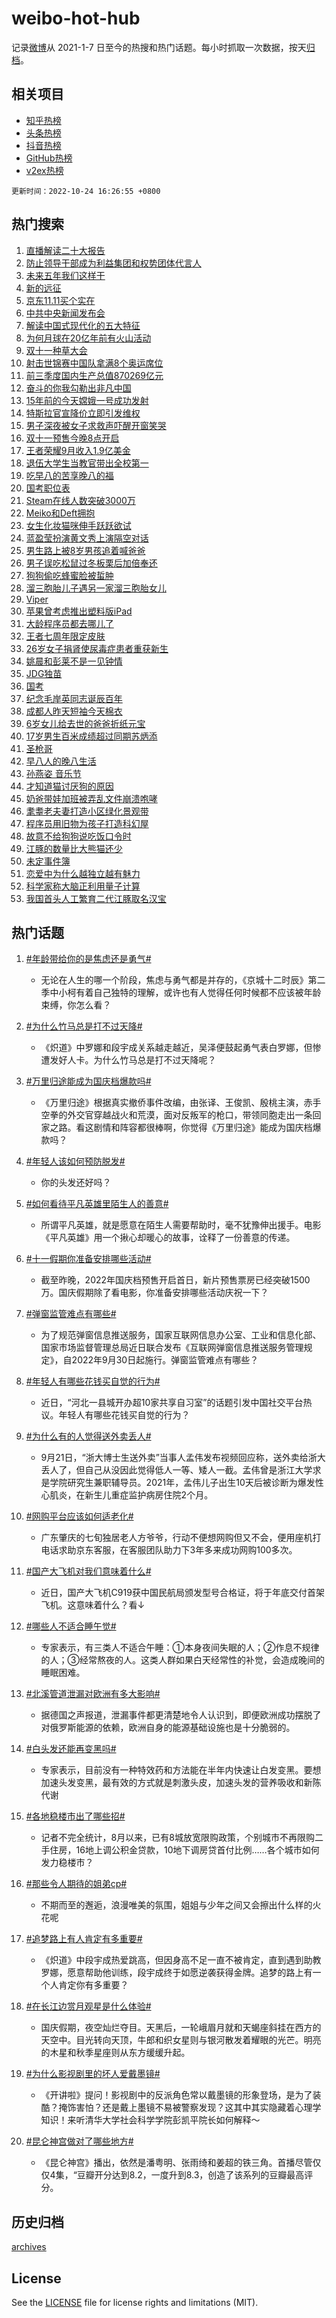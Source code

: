 # weibo-hot-hub

记录[微博](https://www.weibo.com)从 2021-1-7 日至今的热搜和热门话题。每小时抓取一次数据，按天[归档](archives)。

## 相关项目

- [知乎热榜](https://github.com/lonnyzhang423/zhihu-hot-hub)
- [头条热榜](https://github.com/lonnyzhang423/toutiao-hot-hub)
- [抖音热榜](https://github.com/lonnyzhang423/douyin-hot-hub)
- [GitHub热榜](https://github.com/lonnyzhang423/github-hot-hub)
- [v2ex热榜](https://github.com/lonnyzhang423/v2ex-hot-hub)


`更新时间：2022-10-24 16:26:55 +0800`

## 热门搜索

1. [直播解读二十大报告](https://m.weibo.cn/search?containerid=100103type%3D1%26t%3D10%26q%3D%23%E7%9B%B4%E6%92%AD%E8%A7%A3%E8%AF%BB%E4%BA%8C%E5%8D%81%E5%A4%A7%E6%8A%A5%E5%91%8A%23&stream_entry_id=51&isnewpage=1&extparam=seat%3D1%26dgr%3D0%26pos%3D0%26c_type%3D51%26filter_type%3Drealtimehot%26cate%3D10103%26display_time%3D1666600012%26pre_seqid%3D1666599179477015606318&luicode=10000011&lfid=106003type%253D25%2526t%253D3%2526disable_hot%253D1%2526filter_type%253Drealtimehot)
1. [防止领导干部成为利益集团和权势团体代言人](https://m.weibo.cn/search?containerid=100103type%3D1%26t%3D10%26q%3D%23%E9%98%B2%E6%AD%A2%E9%A2%86%E5%AF%BC%E5%B9%B2%E9%83%A8%E6%88%90%E4%B8%BA%E5%88%A9%E7%9B%8A%E9%9B%86%E5%9B%A2%E5%92%8C%E6%9D%83%E5%8A%BF%E5%9B%A2%E4%BD%93%E4%BB%A3%E8%A8%80%E4%BA%BA%23&stream_entry_id=31&isnewpage=1&extparam=seat%3D1%26dgr%3D0%26filter_type%3Drealtimehot%26realpos%3D1%26q%3D%2523%25E9%2598%25B2%25E6%25AD%25A2%25E9%25A2%2586%25E5%25AF%25BC%25E5%25B9%25B2%25E9%2583%25A8%25E6%2588%2590%25E4%25B8%25BA%25E5%2588%25A9%25E7%259B%258A%25E9%259B%2586%25E5%259B%25A2%25E5%2592%258C%25E6%259D%2583%25E5%258A%25BF%25E5%259B%25A2%25E4%25BD%2593%25E4%25BB%25A3%25E8%25A8%2580%25E4%25BA%25BA%2523%26lcate%3D5001%26pos%3D0%26band_rank%3D1%26flag%3D0%26cate%3D0%26c_type%3D31%26display_time%3D1666600012%26pre_seqid%3D1666599179477015606318&luicode=10000011&lfid=106003type%253D25%2526t%253D3%2526disable_hot%253D1%2526filter_type%253Drealtimehot)
1. [未来五年我们这样干](https://m.weibo.cn/search?containerid=100103type%3D1%26t%3D10%26q%3D%23%E6%9C%AA%E6%9D%A5%E4%BA%94%E5%B9%B4%E6%88%91%E4%BB%AC%E8%BF%99%E6%A0%B7%E5%B9%B2%23&stream_entry_id=31&isnewpage=1&extparam=seat%3D1%26dgr%3D0%26filter_type%3Drealtimehot%26realpos%3D2%26q%3D%2523%25E6%259C%25AA%25E6%259D%25A5%25E4%25BA%2594%25E5%25B9%25B4%25E6%2588%2591%25E4%25BB%25AC%25E8%25BF%2599%25E6%25A0%25B7%25E5%25B9%25B2%2523%26lcate%3D5001%26pos%3D1%26band_rank%3D2%26flag%3D0%26cate%3D0%26c_type%3D31%26display_time%3D1666600012%26pre_seqid%3D1666599179477015606318&luicode=10000011&lfid=106003type%253D25%2526t%253D3%2526disable_hot%253D1%2526filter_type%253Drealtimehot)
1. [新的远征](https://m.weibo.cn/search?containerid=100103type%3D1%26t%3D10%26q%3D%23%E6%96%B0%E7%9A%84%E8%BF%9C%E5%BE%81%23&stream_entry_id=31&isnewpage=1&extparam=seat%3D1%26dgr%3D0%26filter_type%3Drealtimehot%26realpos%3D3%26q%3D%2523%25E6%2596%25B0%25E7%259A%2584%25E8%25BF%259C%25E5%25BE%2581%2523%26lcate%3D5001%26pos%3D2%26band_rank%3D3%26flag%3D0%26cate%3D0%26c_type%3D31%26display_time%3D1666600012%26pre_seqid%3D1666599179477015606318&luicode=10000011&lfid=106003type%253D25%2526t%253D3%2526disable_hot%253D1%2526filter_type%253Drealtimehot)
1. [京东11.11买个实在](https://m.weibo.cn/search?containerid=100103type%3D1%26t%3D10%26q%3D%23%E4%BA%AC%E4%B8%9C11.11%E4%B9%B0%E4%B8%AA%E5%AE%9E%E5%9C%A8%23&stream_entry_id=31&isnewpage=1&extparam=seat%3D1%26dgr%3D0%26q%3D%2523%25E4%25BA%25AC%25E4%25B8%259C11.11%25E4%25B9%25B0%25E4%25B8%25AA%25E5%25AE%259E%25E5%259C%25A8%2523%26lcate%3D5001%26pos%3D3%26adid%3D168797%26band_rank%3D4%26filter_type%3Drealtimehot%26cate%3D0%26topic_ad%3D1%26c_type%3D31%26display_time%3D1666600012%26pre_seqid%3D1666599179477015606318&luicode=10000011&lfid=106003type%253D25%2526t%253D3%2526disable_hot%253D1%2526filter_type%253Drealtimehot)
1. [中共中央新闻发布会](https://m.weibo.cn/search?containerid=100103type%3D1%26t%3D10%26q%3D%23%E4%B8%AD%E5%85%B1%E4%B8%AD%E5%A4%AE%E6%96%B0%E9%97%BB%E5%8F%91%E5%B8%83%E4%BC%9A%23&stream_entry_id=31&isnewpage=1&extparam=seat%3D1%26dgr%3D0%26filter_type%3Drealtimehot%26realpos%3D4%26q%3D%2523%25E4%25B8%25AD%25E5%2585%25B1%25E4%25B8%25AD%25E5%25A4%25AE%25E6%2596%25B0%25E9%2597%25BB%25E5%258F%2591%25E5%25B8%2583%25E4%25BC%259A%2523%26lcate%3D5001%26pos%3D4%26band_rank%3D4%26flag%3D0%26cate%3D0%26c_type%3D31%26display_time%3D1666600012%26pre_seqid%3D1666599179477015606318&luicode=10000011&lfid=106003type%253D25%2526t%253D3%2526disable_hot%253D1%2526filter_type%253Drealtimehot)
1. [解读中国式现代化的五大特征](https://m.weibo.cn/search?containerid=100103type%3D1%26t%3D10%26q%3D%23%E8%A7%A3%E8%AF%BB%E4%B8%AD%E5%9B%BD%E5%BC%8F%E7%8E%B0%E4%BB%A3%E5%8C%96%E7%9A%84%E4%BA%94%E5%A4%A7%E7%89%B9%E5%BE%81%23&stream_entry_id=31&isnewpage=1&extparam=seat%3D1%26dgr%3D0%26filter_type%3Drealtimehot%26realpos%3D5%26q%3D%2523%25E8%25A7%25A3%25E8%25AF%25BB%25E4%25B8%25AD%25E5%259B%25BD%25E5%25BC%258F%25E7%258E%25B0%25E4%25BB%25A3%25E5%258C%2596%25E7%259A%2584%25E4%25BA%2594%25E5%25A4%25A7%25E7%2589%25B9%25E5%25BE%2581%2523%26lcate%3D5001%26pos%3D5%26band_rank%3D5%26flag%3D0%26cate%3D0%26c_type%3D31%26display_time%3D1666600012%26pre_seqid%3D1666599179477015606318&luicode=10000011&lfid=106003type%253D25%2526t%253D3%2526disable_hot%253D1%2526filter_type%253Drealtimehot)
1. [为何月球在20亿年前有火山活动](https://m.weibo.cn/search?containerid=100103type%3D1%26t%3D10%26q%3D%23%E4%B8%BA%E4%BD%95%E6%9C%88%E7%90%83%E5%9C%A820%E4%BA%BF%E5%B9%B4%E5%89%8D%E6%9C%89%E7%81%AB%E5%B1%B1%E6%B4%BB%E5%8A%A8%23&stream_entry_id=31&isnewpage=1&extparam=seat%3D1%26dgr%3D0%26filter_type%3Drealtimehot%26realpos%3D6%26q%3D%2523%25E4%25B8%25BA%25E4%25BD%2595%25E6%259C%2588%25E7%2590%2583%25E5%259C%25A820%25E4%25BA%25BF%25E5%25B9%25B4%25E5%2589%258D%25E6%259C%2589%25E7%2581%25AB%25E5%25B1%25B1%25E6%25B4%25BB%25E5%258A%25A8%2523%26lcate%3D5001%26pos%3D6%26band_rank%3D6%26flag%3D1%26cate%3D0%26c_type%3D31%26display_time%3D1666600012%26pre_seqid%3D1666599179477015606318&luicode=10000011&lfid=106003type%253D25%2526t%253D3%2526disable_hot%253D1%2526filter_type%253Drealtimehot)
1. [双十一种草大会](https://m.weibo.cn/search?containerid=100103type%3D1%26t%3D10%26q%3D%23%E5%8F%8C%E5%8D%81%E4%B8%80%E7%A7%8D%E8%8D%89%E5%A4%A7%E4%BC%9A%23&stream_entry_id=31&isnewpage=1&extparam=seat%3D1%26dgr%3D0%26q%3D%2523%25E5%258F%258C%25E5%258D%2581%25E4%25B8%2580%25E7%25A7%258D%25E8%258D%2589%25E5%25A4%25A7%25E4%25BC%259A%2523%26lcate%3D5001%26pos%3D7%26adid%3D168814%26band_rank%3D7%26filter_type%3Drealtimehot%26cate%3D0%26c_type%3D31%26display_time%3D1666600012%26pre_seqid%3D1666599179477015606318&luicode=10000011&lfid=106003type%253D25%2526t%253D3%2526disable_hot%253D1%2526filter_type%253Drealtimehot)
1. [射击世锦赛中国队拿满8个奥运席位](https://m.weibo.cn/search?containerid=100103type%3D1%26t%3D10%26q%3D%23%E5%B0%84%E5%87%BB%E4%B8%96%E9%94%A6%E8%B5%9B%E4%B8%AD%E5%9B%BD%E9%98%9F%E6%8B%BF%E6%BB%A18%E4%B8%AA%E5%A5%A5%E8%BF%90%E5%B8%AD%E4%BD%8D%23&stream_entry_id=31&isnewpage=1&extparam=seat%3D1%26dgr%3D0%26filter_type%3Drealtimehot%26realpos%3D7%26q%3D%2523%25E5%25B0%2584%25E5%2587%25BB%25E4%25B8%2596%25E9%2594%25A6%25E8%25B5%259B%25E4%25B8%25AD%25E5%259B%25BD%25E9%2598%259F%25E6%258B%25BF%25E6%25BB%25A18%25E4%25B8%25AA%25E5%25A5%25A5%25E8%25BF%2590%25E5%25B8%25AD%25E4%25BD%258D%2523%26lcate%3D5001%26pos%3D8%26band_rank%3D7%26flag%3D1%26cate%3D0%26c_type%3D31%26display_time%3D1666600012%26pre_seqid%3D1666599179477015606318&luicode=10000011&lfid=106003type%253D25%2526t%253D3%2526disable_hot%253D1%2526filter_type%253Drealtimehot)
1. [前三季度国内生产总值870269亿元](https://m.weibo.cn/search?containerid=100103type%3D1%26t%3D10%26q%3D%23%E5%89%8D%E4%B8%89%E5%AD%A3%E5%BA%A6%E5%9B%BD%E5%86%85%E7%94%9F%E4%BA%A7%E6%80%BB%E5%80%BC870269%E4%BA%BF%E5%85%83%23&stream_entry_id=31&isnewpage=1&extparam=seat%3D1%26dgr%3D0%26filter_type%3Drealtimehot%26realpos%3D8%26q%3D%2523%25E5%2589%258D%25E4%25B8%2589%25E5%25AD%25A3%25E5%25BA%25A6%25E5%259B%25BD%25E5%2586%2585%25E7%2594%259F%25E4%25BA%25A7%25E6%2580%25BB%25E5%2580%25BC870269%25E4%25BA%25BF%25E5%2585%2583%2523%26lcate%3D5001%26pos%3D9%26band_rank%3D8%26flag%3D0%26cate%3D0%26c_type%3D31%26display_time%3D1666600012%26pre_seqid%3D1666599179477015606318&luicode=10000011&lfid=106003type%253D25%2526t%253D3%2526disable_hot%253D1%2526filter_type%253Drealtimehot)
1. [奋斗的你我勾勒出非凡中国](https://m.weibo.cn/search?containerid=100103type%3D1%26t%3D10%26q%3D%23%E5%A5%8B%E6%96%97%E7%9A%84%E4%BD%A0%E6%88%91%E5%8B%BE%E5%8B%92%E5%87%BA%E9%9D%9E%E5%87%A1%E4%B8%AD%E5%9B%BD%23&stream_entry_id=31&isnewpage=1&extparam=seat%3D1%26dgr%3D0%26filter_type%3Drealtimehot%26realpos%3D9%26q%3D%2523%25E5%25A5%258B%25E6%2596%2597%25E7%259A%2584%25E4%25BD%25A0%25E6%2588%2591%25E5%258B%25BE%25E5%258B%2592%25E5%2587%25BA%25E9%259D%259E%25E5%2587%25A1%25E4%25B8%25AD%25E5%259B%25BD%2523%26lcate%3D5001%26pos%3D10%26band_rank%3D9%26flag%3D0%26cate%3D0%26c_type%3D31%26display_time%3D1666600012%26pre_seqid%3D1666599179477015606318&luicode=10000011&lfid=106003type%253D25%2526t%253D3%2526disable_hot%253D1%2526filter_type%253Drealtimehot)
1. [15年前的今天嫦娥一号成功发射](https://m.weibo.cn/search?containerid=100103type%3D1%26t%3D10%26q%3D%2315%E5%B9%B4%E5%89%8D%E7%9A%84%E4%BB%8A%E5%A4%A9%E5%AB%A6%E5%A8%A5%E4%B8%80%E5%8F%B7%E6%88%90%E5%8A%9F%E5%8F%91%E5%B0%84%23&stream_entry_id=31&isnewpage=1&extparam=seat%3D1%26dgr%3D0%26filter_type%3Drealtimehot%26realpos%3D10%26q%3D%252315%25E5%25B9%25B4%25E5%2589%258D%25E7%259A%2584%25E4%25BB%258A%25E5%25A4%25A9%25E5%25AB%25A6%25E5%25A8%25A5%25E4%25B8%2580%25E5%258F%25B7%25E6%2588%2590%25E5%258A%259F%25E5%258F%2591%25E5%25B0%2584%2523%26lcate%3D5001%26pos%3D11%26band_rank%3D10%26flag%3D0%26cate%3D0%26c_type%3D31%26display_time%3D1666600012%26pre_seqid%3D1666599179477015606318&luicode=10000011&lfid=106003type%253D25%2526t%253D3%2526disable_hot%253D1%2526filter_type%253Drealtimehot)
1. [特斯拉官宣降价立即引发维权](https://m.weibo.cn/search?containerid=100103type%3D1%26t%3D10%26q%3D%23%E7%89%B9%E6%96%AF%E6%8B%89%E5%AE%98%E5%AE%A3%E9%99%8D%E4%BB%B7%E7%AB%8B%E5%8D%B3%E5%BC%95%E5%8F%91%E7%BB%B4%E6%9D%83%23&stream_entry_id=31&isnewpage=1&extparam=seat%3D1%26dgr%3D0%26filter_type%3Drealtimehot%26realpos%3D11%26q%3D%2523%25E7%2589%25B9%25E6%2596%25AF%25E6%258B%2589%25E5%25AE%2598%25E5%25AE%25A3%25E9%2599%258D%25E4%25BB%25B7%25E7%25AB%258B%25E5%258D%25B3%25E5%25BC%2595%25E5%258F%2591%25E7%25BB%25B4%25E6%259D%2583%2523%26lcate%3D5001%26pos%3D12%26band_rank%3D11%26flag%3D1%26cate%3D0%26c_type%3D31%26display_time%3D1666600012%26pre_seqid%3D1666599179477015606318&luicode=10000011&lfid=106003type%253D25%2526t%253D3%2526disable_hot%253D1%2526filter_type%253Drealtimehot)
1. [男子深夜被女子求救声吓醒开窗笑哭](https://m.weibo.cn/search?containerid=100103type%3D1%26t%3D10%26q%3D%23%E7%94%B7%E5%AD%90%E6%B7%B1%E5%A4%9C%E8%A2%AB%E5%A5%B3%E5%AD%90%E6%B1%82%E6%95%91%E5%A3%B0%E5%90%93%E9%86%92%E5%BC%80%E7%AA%97%E7%AC%91%E5%93%AD%23&stream_entry_id=31&isnewpage=1&extparam=seat%3D1%26dgr%3D0%26filter_type%3Drealtimehot%26realpos%3D12%26q%3D%2523%25E7%2594%25B7%25E5%25AD%2590%25E6%25B7%25B1%25E5%25A4%259C%25E8%25A2%25AB%25E5%25A5%25B3%25E5%25AD%2590%25E6%25B1%2582%25E6%2595%2591%25E5%25A3%25B0%25E5%2590%2593%25E9%2586%2592%25E5%25BC%2580%25E7%25AA%2597%25E7%25AC%2591%25E5%2593%25AD%2523%26lcate%3D5001%26pos%3D13%26band_rank%3D12%26flag%3D1%26cate%3D0%26c_type%3D31%26display_time%3D1666600012%26pre_seqid%3D1666599179477015606318&luicode=10000011&lfid=106003type%253D25%2526t%253D3%2526disable_hot%253D1%2526filter_type%253Drealtimehot)
1. [双十一预售今晚8点开启](https://m.weibo.cn/search?containerid=100103type%3D1%26t%3D10%26q%3D%23%E5%8F%8C%E5%8D%81%E4%B8%80%E9%A2%84%E5%94%AE%E4%BB%8A%E6%99%9A8%E7%82%B9%E5%BC%80%E5%90%AF%23&stream_entry_id=31&isnewpage=1&extparam=seat%3D1%26dgr%3D0%26filter_type%3Drealtimehot%26realpos%3D13%26q%3D%2523%25E5%258F%258C%25E5%258D%2581%25E4%25B8%2580%25E9%25A2%2584%25E5%2594%25AE%25E4%25BB%258A%25E6%2599%259A8%25E7%2582%25B9%25E5%25BC%2580%25E5%2590%25AF%2523%26lcate%3D5001%26pos%3D14%26band_rank%3D13%26flag%3D1%26cate%3D0%26c_type%3D31%26display_time%3D1666600012%26pre_seqid%3D1666599179477015606318&luicode=10000011&lfid=106003type%253D25%2526t%253D3%2526disable_hot%253D1%2526filter_type%253Drealtimehot)
1. [王者荣耀9月收入1.9亿美金](https://m.weibo.cn/search?containerid=100103type%3D1%26t%3D10%26q%3D%23%E7%8E%8B%E8%80%85%E8%8D%A3%E8%80%809%E6%9C%88%E6%94%B6%E5%85%A51.9%E4%BA%BF%E7%BE%8E%E9%87%91%23&stream_entry_id=31&isnewpage=1&extparam=seat%3D1%26dgr%3D0%26filter_type%3Drealtimehot%26realpos%3D14%26q%3D%2523%25E7%258E%258B%25E8%2580%2585%25E8%258D%25A3%25E8%2580%25809%25E6%259C%2588%25E6%2594%25B6%25E5%2585%25A51.9%25E4%25BA%25BF%25E7%25BE%258E%25E9%2587%2591%2523%26lcate%3D5001%26pos%3D15%26band_rank%3D14%26flag%3D1%26cate%3D0%26c_type%3D31%26display_time%3D1666600012%26pre_seqid%3D1666599179477015606318&luicode=10000011&lfid=106003type%253D25%2526t%253D3%2526disable_hot%253D1%2526filter_type%253Drealtimehot)
1. [退伍大学生当教官带出全校第一](https://m.weibo.cn/search?containerid=100103type%3D1%26t%3D10%26q%3D%23%E9%80%80%E4%BC%8D%E5%A4%A7%E5%AD%A6%E7%94%9F%E5%BD%93%E6%95%99%E5%AE%98%E5%B8%A6%E5%87%BA%E5%85%A8%E6%A0%A1%E7%AC%AC%E4%B8%80%23&stream_entry_id=31&isnewpage=1&extparam=seat%3D1%26dgr%3D0%26filter_type%3Drealtimehot%26realpos%3D15%26q%3D%2523%25E9%2580%2580%25E4%25BC%258D%25E5%25A4%25A7%25E5%25AD%25A6%25E7%2594%259F%25E5%25BD%2593%25E6%2595%2599%25E5%25AE%2598%25E5%25B8%25A6%25E5%2587%25BA%25E5%2585%25A8%25E6%25A0%25A1%25E7%25AC%25AC%25E4%25B8%2580%2523%26lcate%3D5001%26pos%3D16%26adid%3D168848%26band_rank%3D15%26flag%3D0%26cate%3D0%26c_type%3D31%26display_time%3D1666600012%26pre_seqid%3D1666599179477015606318&luicode=10000011&lfid=106003type%253D25%2526t%253D3%2526disable_hot%253D1%2526filter_type%253Drealtimehot)
1. [吃早八的苦享晚八的福](https://m.weibo.cn/search?containerid=100103type%3D1%26t%3D10%26q%3D%23%E5%90%83%E6%97%A9%E5%85%AB%E7%9A%84%E8%8B%A6%E4%BA%AB%E6%99%9A%E5%85%AB%E7%9A%84%E7%A6%8F%23&stream_entry_id=31&isnewpage=1&extparam=seat%3D1%26dgr%3D0%26filter_type%3Drealtimehot%26realpos%3D16%26q%3D%2523%25E5%2590%2583%25E6%2597%25A9%25E5%2585%25AB%25E7%259A%2584%25E8%258B%25A6%25E4%25BA%25AB%25E6%2599%259A%25E5%2585%25AB%25E7%259A%2584%25E7%25A6%258F%2523%26lcate%3D5001%26pos%3D17%26band_rank%3D16%26flag%3D1%26cate%3D0%26c_type%3D31%26display_time%3D1666600012%26pre_seqid%3D1666599179477015606318&luicode=10000011&lfid=106003type%253D25%2526t%253D3%2526disable_hot%253D1%2526filter_type%253Drealtimehot)
1. [国考职位表](https://m.weibo.cn/search?containerid=100103type%3D1%26t%3D10%26q%3D%23%E5%9B%BD%E8%80%83%E8%81%8C%E4%BD%8D%E8%A1%A8%23&stream_entry_id=31&isnewpage=1&extparam=seat%3D1%26dgr%3D0%26filter_type%3Drealtimehot%26realpos%3D17%26q%3D%2523%25E5%259B%25BD%25E8%2580%2583%25E8%2581%258C%25E4%25BD%258D%25E8%25A1%25A8%2523%26lcate%3D5001%26pos%3D18%26band_rank%3D17%26flag%3D0%26cate%3D0%26c_type%3D31%26display_time%3D1666600012%26pre_seqid%3D1666599179477015606318&luicode=10000011&lfid=106003type%253D25%2526t%253D3%2526disable_hot%253D1%2526filter_type%253Drealtimehot)
1. [Steam在线人数突破3000万](https://m.weibo.cn/search?containerid=100103type%3D1%26t%3D10%26q%3D%23Steam%E5%9C%A8%E7%BA%BF%E4%BA%BA%E6%95%B0%E7%AA%81%E7%A0%B43000%E4%B8%87%23&stream_entry_id=31&isnewpage=1&extparam=seat%3D1%26dgr%3D0%26filter_type%3Drealtimehot%26realpos%3D18%26q%3D%2523Steam%25E5%259C%25A8%25E7%25BA%25BF%25E4%25BA%25BA%25E6%2595%25B0%25E7%25AA%2581%25E7%25A0%25B43000%25E4%25B8%2587%2523%26lcate%3D5001%26pos%3D19%26band_rank%3D18%26flag%3D0%26cate%3D0%26c_type%3D31%26display_time%3D1666600012%26pre_seqid%3D1666599179477015606318&luicode=10000011&lfid=106003type%253D25%2526t%253D3%2526disable_hot%253D1%2526filter_type%253Drealtimehot)
1. [Meiko和Deft拥抱](https://m.weibo.cn/search?containerid=100103type%3D1%26t%3D10%26q%3D%23Meiko%E5%92%8CDeft%E6%8B%A5%E6%8A%B1%23&stream_entry_id=31&isnewpage=1&extparam=seat%3D1%26dgr%3D0%26filter_type%3Drealtimehot%26realpos%3D19%26q%3D%2523Meiko%25E5%2592%258CDeft%25E6%258B%25A5%25E6%258A%25B1%2523%26lcate%3D5001%26pos%3D20%26band_rank%3D19%26flag%3D0%26cate%3D0%26c_type%3D31%26display_time%3D1666600012%26pre_seqid%3D1666599179477015606318&luicode=10000011&lfid=106003type%253D25%2526t%253D3%2526disable_hot%253D1%2526filter_type%253Drealtimehot)
1. [女生化妆猫咪伸手跃跃欲试](https://m.weibo.cn/search?containerid=100103type%3D1%26t%3D10%26q%3D%23%E5%A5%B3%E7%94%9F%E5%8C%96%E5%A6%86%E7%8C%AB%E5%92%AA%E4%BC%B8%E6%89%8B%E8%B7%83%E8%B7%83%E6%AC%B2%E8%AF%95%23&stream_entry_id=31&isnewpage=1&extparam=seat%3D1%26dgr%3D0%26filter_type%3Drealtimehot%26realpos%3D20%26q%3D%2523%25E5%25A5%25B3%25E7%2594%259F%25E5%258C%2596%25E5%25A6%2586%25E7%258C%25AB%25E5%2592%25AA%25E4%25BC%25B8%25E6%2589%258B%25E8%25B7%2583%25E8%25B7%2583%25E6%25AC%25B2%25E8%25AF%2595%2523%26lcate%3D5001%26pos%3D21%26band_rank%3D20%26flag%3D0%26cate%3D0%26c_type%3D31%26display_time%3D1666600012%26pre_seqid%3D1666599179477015606318&luicode=10000011&lfid=106003type%253D25%2526t%253D3%2526disable_hot%253D1%2526filter_type%253Drealtimehot)
1. [蓝盈莹扮演黄文秀上演隔空对话](https://m.weibo.cn/search?containerid=100103type%3D1%26t%3D10%26q%3D%23%E8%93%9D%E7%9B%88%E8%8E%B9%E6%89%AE%E6%BC%94%E9%BB%84%E6%96%87%E7%A7%80%E4%B8%8A%E6%BC%94%E9%9A%94%E7%A9%BA%E5%AF%B9%E8%AF%9D%23&stream_entry_id=31&isnewpage=1&extparam=seat%3D1%26dgr%3D0%26filter_type%3Drealtimehot%26realpos%3D21%26q%3D%2523%25E8%2593%259D%25E7%259B%2588%25E8%258E%25B9%25E6%2589%25AE%25E6%25BC%2594%25E9%25BB%2584%25E6%2596%2587%25E7%25A7%2580%25E4%25B8%258A%25E6%25BC%2594%25E9%259A%2594%25E7%25A9%25BA%25E5%25AF%25B9%25E8%25AF%259D%2523%26lcate%3D5001%26pos%3D22%26band_rank%3D21%26flag%3D1%26cate%3D0%26c_type%3D31%26display_time%3D1666600012%26pre_seqid%3D1666599179477015606318&luicode=10000011&lfid=106003type%253D25%2526t%253D3%2526disable_hot%253D1%2526filter_type%253Drealtimehot)
1. [男生路上被8岁男孩追着喊爸爸](https://m.weibo.cn/search?containerid=100103type%3D1%26t%3D10%26q%3D%23%E7%94%B7%E7%94%9F%E8%B7%AF%E4%B8%8A%E8%A2%AB8%E5%B2%81%E7%94%B7%E5%AD%A9%E8%BF%BD%E7%9D%80%E5%96%8A%E7%88%B8%E7%88%B8%23&stream_entry_id=31&isnewpage=1&extparam=seat%3D1%26dgr%3D0%26filter_type%3Drealtimehot%26realpos%3D22%26q%3D%2523%25E7%2594%25B7%25E7%2594%259F%25E8%25B7%25AF%25E4%25B8%258A%25E8%25A2%25AB8%25E5%25B2%2581%25E7%2594%25B7%25E5%25AD%25A9%25E8%25BF%25BD%25E7%259D%2580%25E5%2596%258A%25E7%2588%25B8%25E7%2588%25B8%2523%26lcate%3D5001%26pos%3D23%26band_rank%3D22%26flag%3D0%26cate%3D0%26c_type%3D31%26display_time%3D1666600012%26pre_seqid%3D1666599179477015606318&luicode=10000011&lfid=106003type%253D25%2526t%253D3%2526disable_hot%253D1%2526filter_type%253Drealtimehot)
1. [男子误吃松鼠过冬板栗后加倍奉还](https://m.weibo.cn/search?containerid=100103type%3D1%26t%3D10%26q%3D%23%E7%94%B7%E5%AD%90%E8%AF%AF%E5%90%83%E6%9D%BE%E9%BC%A0%E8%BF%87%E5%86%AC%E6%9D%BF%E6%A0%97%E5%90%8E%E5%8A%A0%E5%80%8D%E5%A5%89%E8%BF%98%23&stream_entry_id=31&isnewpage=1&extparam=seat%3D1%26dgr%3D0%26filter_type%3Drealtimehot%26realpos%3D23%26q%3D%2523%25E7%2594%25B7%25E5%25AD%2590%25E8%25AF%25AF%25E5%2590%2583%25E6%259D%25BE%25E9%25BC%25A0%25E8%25BF%2587%25E5%2586%25AC%25E6%259D%25BF%25E6%25A0%2597%25E5%2590%258E%25E5%258A%25A0%25E5%2580%258D%25E5%25A5%2589%25E8%25BF%2598%2523%26lcate%3D5001%26pos%3D24%26band_rank%3D23%26flag%3D0%26cate%3D0%26c_type%3D31%26display_time%3D1666600012%26pre_seqid%3D1666599179477015606318&luicode=10000011&lfid=106003type%253D25%2526t%253D3%2526disable_hot%253D1%2526filter_type%253Drealtimehot)
1. [狗狗偷吃蜂蜜脸被蜇肿](https://m.weibo.cn/search?containerid=100103type%3D1%26t%3D10%26q%3D%23%E7%8B%97%E7%8B%97%E5%81%B7%E5%90%83%E8%9C%82%E8%9C%9C%E8%84%B8%E8%A2%AB%E8%9C%87%E8%82%BF%23&stream_entry_id=31&isnewpage=1&extparam=seat%3D1%26dgr%3D0%26filter_type%3Drealtimehot%26realpos%3D24%26q%3D%2523%25E7%258B%2597%25E7%258B%2597%25E5%2581%25B7%25E5%2590%2583%25E8%259C%2582%25E8%259C%259C%25E8%2584%25B8%25E8%25A2%25AB%25E8%259C%2587%25E8%2582%25BF%2523%26lcate%3D5001%26pos%3D25%26band_rank%3D24%26flag%3D0%26cate%3D0%26c_type%3D31%26display_time%3D1666600012%26pre_seqid%3D1666599179477015606318&luicode=10000011&lfid=106003type%253D25%2526t%253D3%2526disable_hot%253D1%2526filter_type%253Drealtimehot)
1. [溜三胞胎儿子遇另一家溜三胞胎女儿](https://m.weibo.cn/search?containerid=100103type%3D1%26t%3D10%26q%3D%23%E6%BA%9C%E4%B8%89%E8%83%9E%E8%83%8E%E5%84%BF%E5%AD%90%E9%81%87%E5%8F%A6%E4%B8%80%E5%AE%B6%E6%BA%9C%E4%B8%89%E8%83%9E%E8%83%8E%E5%A5%B3%E5%84%BF%23&stream_entry_id=31&isnewpage=1&extparam=seat%3D1%26dgr%3D0%26filter_type%3Drealtimehot%26realpos%3D25%26q%3D%2523%25E6%25BA%259C%25E4%25B8%2589%25E8%2583%259E%25E8%2583%258E%25E5%2584%25BF%25E5%25AD%2590%25E9%2581%2587%25E5%258F%25A6%25E4%25B8%2580%25E5%25AE%25B6%25E6%25BA%259C%25E4%25B8%2589%25E8%2583%259E%25E8%2583%258E%25E5%25A5%25B3%25E5%2584%25BF%2523%26lcate%3D5001%26pos%3D26%26band_rank%3D25%26flag%3D0%26cate%3D0%26c_type%3D31%26display_time%3D1666600012%26pre_seqid%3D1666599179477015606318&luicode=10000011&lfid=106003type%253D25%2526t%253D3%2526disable_hot%253D1%2526filter_type%253Drealtimehot)
1. [Viper](https://m.weibo.cn/search?containerid=100103type%3D1%26t%3D10%26q%3DViper&stream_entry_id=31&isnewpage=1&extparam=seat%3D1%26dgr%3D0%26filter_type%3Drealtimehot%26realpos%3D26%26q%3DViper%26lcate%3D5001%26pos%3D27%26band_rank%3D26%26flag%3D0%26cate%3D0%26c_type%3D31%26display_time%3D1666600012%26pre_seqid%3D1666599179477015606318&luicode=10000011&lfid=106003type%253D25%2526t%253D3%2526disable_hot%253D1%2526filter_type%253Drealtimehot)
1. [苹果曾考虑推出塑料版iPad](https://m.weibo.cn/search?containerid=100103type%3D1%26t%3D10%26q%3D%23%E8%8B%B9%E6%9E%9C%E6%9B%BE%E8%80%83%E8%99%91%E6%8E%A8%E5%87%BA%E5%A1%91%E6%96%99%E7%89%88iPad%23&stream_entry_id=31&isnewpage=1&extparam=seat%3D1%26dgr%3D0%26filter_type%3Drealtimehot%26realpos%3D27%26q%3D%2523%25E8%258B%25B9%25E6%259E%259C%25E6%259B%25BE%25E8%2580%2583%25E8%2599%2591%25E6%258E%25A8%25E5%2587%25BA%25E5%25A1%2591%25E6%2596%2599%25E7%2589%2588iPad%2523%26lcate%3D5001%26pos%3D28%26band_rank%3D27%26flag%3D0%26cate%3D0%26c_type%3D31%26display_time%3D1666600012%26pre_seqid%3D1666599179477015606318&luicode=10000011&lfid=106003type%253D25%2526t%253D3%2526disable_hot%253D1%2526filter_type%253Drealtimehot)
1. [大龄程序员都去哪儿了](https://m.weibo.cn/search?containerid=100103type%3D1%26t%3D10%26q%3D%23%E5%A4%A7%E9%BE%84%E7%A8%8B%E5%BA%8F%E5%91%98%E9%83%BD%E5%8E%BB%E5%93%AA%E5%84%BF%E4%BA%86%23&stream_entry_id=31&isnewpage=1&extparam=seat%3D1%26dgr%3D0%26filter_type%3Drealtimehot%26realpos%3D28%26q%3D%2523%25E5%25A4%25A7%25E9%25BE%2584%25E7%25A8%258B%25E5%25BA%258F%25E5%2591%2598%25E9%2583%25BD%25E5%258E%25BB%25E5%2593%25AA%25E5%2584%25BF%25E4%25BA%2586%2523%26lcate%3D5001%26pos%3D29%26band_rank%3D28%26flag%3D1%26cate%3D0%26c_type%3D31%26display_time%3D1666600012%26pre_seqid%3D1666599179477015606318&luicode=10000011&lfid=106003type%253D25%2526t%253D3%2526disable_hot%253D1%2526filter_type%253Drealtimehot)
1. [王者七周年限定皮肤](https://m.weibo.cn/search?containerid=100103type%3D1%26t%3D10%26q%3D%23%E7%8E%8B%E8%80%85%E4%B8%83%E5%91%A8%E5%B9%B4%E9%99%90%E5%AE%9A%E7%9A%AE%E8%82%A4%23&stream_entry_id=31&isnewpage=1&extparam=seat%3D1%26dgr%3D0%26filter_type%3Drealtimehot%26realpos%3D29%26q%3D%2523%25E7%258E%258B%25E8%2580%2585%25E4%25B8%2583%25E5%2591%25A8%25E5%25B9%25B4%25E9%2599%2590%25E5%25AE%259A%25E7%259A%25AE%25E8%2582%25A4%2523%26lcate%3D5001%26pos%3D30%26band_rank%3D29%26flag%3D0%26cate%3D0%26c_type%3D31%26display_time%3D1666600012%26pre_seqid%3D1666599179477015606318&luicode=10000011&lfid=106003type%253D25%2526t%253D3%2526disable_hot%253D1%2526filter_type%253Drealtimehot)
1. [26岁女子捐肾使尿毒症患者重获新生](https://m.weibo.cn/search?containerid=100103type%3D1%26t%3D10%26q%3D%2326%E5%B2%81%E5%A5%B3%E5%AD%90%E6%8D%90%E8%82%BE%E4%BD%BF%E5%B0%BF%E6%AF%92%E7%97%87%E6%82%A3%E8%80%85%E9%87%8D%E8%8E%B7%E6%96%B0%E7%94%9F%23&stream_entry_id=31&isnewpage=1&extparam=seat%3D1%26dgr%3D0%26filter_type%3Drealtimehot%26realpos%3D30%26q%3D%252326%25E5%25B2%2581%25E5%25A5%25B3%25E5%25AD%2590%25E6%258D%2590%25E8%2582%25BE%25E4%25BD%25BF%25E5%25B0%25BF%25E6%25AF%2592%25E7%2597%2587%25E6%2582%25A3%25E8%2580%2585%25E9%2587%258D%25E8%258E%25B7%25E6%2596%25B0%25E7%2594%259F%2523%26lcate%3D5001%26pos%3D31%26band_rank%3D30%26flag%3D0%26cate%3D0%26c_type%3D31%26display_time%3D1666600012%26pre_seqid%3D1666599179477015606318&luicode=10000011&lfid=106003type%253D25%2526t%253D3%2526disable_hot%253D1%2526filter_type%253Drealtimehot)
1. [姚晨和彭莱不是一见钟情](https://m.weibo.cn/search?containerid=100103type%3D1%26t%3D10%26q%3D%23%E5%A7%9A%E6%99%A8%E5%92%8C%E5%BD%AD%E8%8E%B1%E4%B8%8D%E6%98%AF%E4%B8%80%E8%A7%81%E9%92%9F%E6%83%85%23&stream_entry_id=31&isnewpage=1&extparam=seat%3D1%26dgr%3D0%26filter_type%3Drealtimehot%26realpos%3D31%26q%3D%2523%25E5%25A7%259A%25E6%2599%25A8%25E5%2592%258C%25E5%25BD%25AD%25E8%258E%25B1%25E4%25B8%258D%25E6%2598%25AF%25E4%25B8%2580%25E8%25A7%2581%25E9%2592%259F%25E6%2583%2585%2523%26lcate%3D5001%26pos%3D32%26band_rank%3D31%26flag%3D0%26cate%3D0%26c_type%3D31%26display_time%3D1666600012%26pre_seqid%3D1666599179477015606318&luicode=10000011&lfid=106003type%253D25%2526t%253D3%2526disable_hot%253D1%2526filter_type%253Drealtimehot)
1. [JDG独苗](https://m.weibo.cn/search?containerid=100103type%3D1%26t%3D10%26q%3D%23JDG%E7%8B%AC%E8%8B%97%23&stream_entry_id=31&isnewpage=1&extparam=seat%3D1%26dgr%3D0%26filter_type%3Drealtimehot%26realpos%3D32%26q%3D%2523JDG%25E7%258B%25AC%25E8%258B%2597%2523%26lcate%3D5001%26pos%3D33%26band_rank%3D32%26flag%3D0%26cate%3D0%26c_type%3D31%26display_time%3D1666600012%26pre_seqid%3D1666599179477015606318&luicode=10000011&lfid=106003type%253D25%2526t%253D3%2526disable_hot%253D1%2526filter_type%253Drealtimehot)
1. [国考](https://m.weibo.cn/search?containerid=100103type%3D1%26t%3D10%26q%3D%23%E5%9B%BD%E8%80%83%23&stream_entry_id=31&isnewpage=1&extparam=seat%3D1%26dgr%3D0%26filter_type%3Drealtimehot%26realpos%3D33%26q%3D%2523%25E5%259B%25BD%25E8%2580%2583%2523%26lcate%3D5001%26pos%3D34%26band_rank%3D33%26flag%3D0%26cate%3D0%26c_type%3D31%26display_time%3D1666600012%26pre_seqid%3D1666599179477015606318&luicode=10000011&lfid=106003type%253D25%2526t%253D3%2526disable_hot%253D1%2526filter_type%253Drealtimehot)
1. [纪念毛岸英同志诞辰百年](https://m.weibo.cn/search?containerid=100103type%3D1%26t%3D10%26q%3D%23%E7%BA%AA%E5%BF%B5%E6%AF%9B%E5%B2%B8%E8%8B%B1%E5%90%8C%E5%BF%97%E8%AF%9E%E8%BE%B0%E7%99%BE%E5%B9%B4%23&stream_entry_id=31&isnewpage=1&extparam=seat%3D1%26dgr%3D0%26filter_type%3Drealtimehot%26realpos%3D34%26q%3D%2523%25E7%25BA%25AA%25E5%25BF%25B5%25E6%25AF%259B%25E5%25B2%25B8%25E8%258B%25B1%25E5%2590%258C%25E5%25BF%2597%25E8%25AF%259E%25E8%25BE%25B0%25E7%2599%25BE%25E5%25B9%25B4%2523%26lcate%3D5001%26pos%3D35%26band_rank%3D34%26flag%3D0%26cate%3D0%26c_type%3D31%26display_time%3D1666600012%26pre_seqid%3D1666599179477015606318&luicode=10000011&lfid=106003type%253D25%2526t%253D3%2526disable_hot%253D1%2526filter_type%253Drealtimehot)
1. [成都人昨天短袖今天棉衣](https://m.weibo.cn/search?containerid=100103type%3D1%26t%3D10%26q%3D%23%E6%88%90%E9%83%BD%E4%BA%BA%E6%98%A8%E5%A4%A9%E7%9F%AD%E8%A2%96%E4%BB%8A%E5%A4%A9%E6%A3%89%E8%A1%A3%23&stream_entry_id=31&isnewpage=1&extparam=seat%3D1%26dgr%3D0%26filter_type%3Drealtimehot%26realpos%3D35%26q%3D%2523%25E6%2588%2590%25E9%2583%25BD%25E4%25BA%25BA%25E6%2598%25A8%25E5%25A4%25A9%25E7%259F%25AD%25E8%25A2%2596%25E4%25BB%258A%25E5%25A4%25A9%25E6%25A3%2589%25E8%25A1%25A3%2523%26lcate%3D5001%26pos%3D36%26band_rank%3D35%26flag%3D0%26cate%3D0%26c_type%3D31%26display_time%3D1666600012%26pre_seqid%3D1666599179477015606318&luicode=10000011&lfid=106003type%253D25%2526t%253D3%2526disable_hot%253D1%2526filter_type%253Drealtimehot)
1. [6岁女儿给去世的爸爸折纸元宝](https://m.weibo.cn/search?containerid=100103type%3D1%26t%3D10%26q%3D%236%E5%B2%81%E5%A5%B3%E5%84%BF%E7%BB%99%E5%8E%BB%E4%B8%96%E7%9A%84%E7%88%B8%E7%88%B8%E6%8A%98%E7%BA%B8%E5%85%83%E5%AE%9D%23&stream_entry_id=31&isnewpage=1&extparam=seat%3D1%26dgr%3D0%26filter_type%3Drealtimehot%26realpos%3D36%26q%3D%25236%25E5%25B2%2581%25E5%25A5%25B3%25E5%2584%25BF%25E7%25BB%2599%25E5%258E%25BB%25E4%25B8%2596%25E7%259A%2584%25E7%2588%25B8%25E7%2588%25B8%25E6%258A%2598%25E7%25BA%25B8%25E5%2585%2583%25E5%25AE%259D%2523%26lcate%3D5001%26pos%3D37%26band_rank%3D36%26flag%3D1%26cate%3D0%26c_type%3D31%26display_time%3D1666600012%26pre_seqid%3D1666599179477015606318&luicode=10000011&lfid=106003type%253D25%2526t%253D3%2526disable_hot%253D1%2526filter_type%253Drealtimehot)
1. [17岁男生百米成绩超过同期苏炳添](https://m.weibo.cn/search?containerid=100103type%3D1%26t%3D10%26q%3D%2317%E5%B2%81%E7%94%B7%E7%94%9F%E7%99%BE%E7%B1%B3%E6%88%90%E7%BB%A9%E8%B6%85%E8%BF%87%E5%90%8C%E6%9C%9F%E8%8B%8F%E7%82%B3%E6%B7%BB%23&stream_entry_id=31&isnewpage=1&extparam=seat%3D1%26dgr%3D0%26filter_type%3Drealtimehot%26realpos%3D37%26q%3D%252317%25E5%25B2%2581%25E7%2594%25B7%25E7%2594%259F%25E7%2599%25BE%25E7%25B1%25B3%25E6%2588%2590%25E7%25BB%25A9%25E8%25B6%2585%25E8%25BF%2587%25E5%2590%258C%25E6%259C%259F%25E8%258B%258F%25E7%2582%25B3%25E6%25B7%25BB%2523%26lcate%3D5001%26pos%3D38%26band_rank%3D37%26flag%3D1%26cate%3D0%26c_type%3D31%26display_time%3D1666600012%26pre_seqid%3D1666599179477015606318&luicode=10000011&lfid=106003type%253D25%2526t%253D3%2526disable_hot%253D1%2526filter_type%253Drealtimehot)
1. [圣枪哥](https://m.weibo.cn/search?containerid=100103type%3D1%26t%3D10%26q%3D%E5%9C%A3%E6%9E%AA%E5%93%A5&stream_entry_id=31&isnewpage=1&extparam=seat%3D1%26dgr%3D0%26filter_type%3Drealtimehot%26realpos%3D38%26q%3D%25E5%259C%25A3%25E6%259E%25AA%25E5%2593%25A5%26lcate%3D5001%26pos%3D39%26band_rank%3D38%26flag%3D0%26cate%3D0%26c_type%3D31%26display_time%3D1666600012%26pre_seqid%3D1666599179477015606318&luicode=10000011&lfid=106003type%253D25%2526t%253D3%2526disable_hot%253D1%2526filter_type%253Drealtimehot)
1. [早八人的晚八生活](https://m.weibo.cn/search?containerid=100103type%3D1%26t%3D10%26q%3D%23%E6%97%A9%E5%85%AB%E4%BA%BA%E7%9A%84%E6%99%9A%E5%85%AB%E7%94%9F%E6%B4%BB%23&stream_entry_id=31&isnewpage=1&extparam=seat%3D1%26dgr%3D0%26filter_type%3Drealtimehot%26realpos%3D39%26q%3D%2523%25E6%2597%25A9%25E5%2585%25AB%25E4%25BA%25BA%25E7%259A%2584%25E6%2599%259A%25E5%2585%25AB%25E7%2594%259F%25E6%25B4%25BB%2523%26lcate%3D5001%26pos%3D40%26band_rank%3D39%26flag%3D1%26cate%3D0%26c_type%3D31%26display_time%3D1666600012%26pre_seqid%3D1666599179477015606318&luicode=10000011&lfid=106003type%253D25%2526t%253D3%2526disable_hot%253D1%2526filter_type%253Drealtimehot)
1. [孙燕姿 音乐节](https://m.weibo.cn/search?containerid=100103type%3D1%26t%3D10%26q%3D%E5%AD%99%E7%87%95%E5%A7%BF+%E9%9F%B3%E4%B9%90%E8%8A%82&stream_entry_id=31&isnewpage=1&extparam=seat%3D1%26dgr%3D0%26filter_type%3Drealtimehot%26realpos%3D40%26q%3D%25E5%25AD%2599%25E7%2587%2595%25E5%25A7%25BF%2520%25E9%259F%25B3%25E4%25B9%2590%25E8%258A%2582%26lcate%3D5001%26pos%3D41%26band_rank%3D40%26flag%3D0%26cate%3D0%26c_type%3D31%26display_time%3D1666600012%26pre_seqid%3D1666599179477015606318&luicode=10000011&lfid=106003type%253D25%2526t%253D3%2526disable_hot%253D1%2526filter_type%253Drealtimehot)
1. [才知道猫讨厌狗的原因](https://m.weibo.cn/search?containerid=100103type%3D1%26t%3D10%26q%3D%23%E6%89%8D%E7%9F%A5%E9%81%93%E7%8C%AB%E8%AE%A8%E5%8E%8C%E7%8B%97%E7%9A%84%E5%8E%9F%E5%9B%A0%23&stream_entry_id=31&isnewpage=1&extparam=seat%3D1%26dgr%3D0%26filter_type%3Drealtimehot%26realpos%3D41%26q%3D%2523%25E6%2589%258D%25E7%259F%25A5%25E9%2581%2593%25E7%258C%25AB%25E8%25AE%25A8%25E5%258E%258C%25E7%258B%2597%25E7%259A%2584%25E5%258E%259F%25E5%259B%25A0%2523%26lcate%3D5001%26pos%3D42%26band_rank%3D41%26flag%3D1%26cate%3D0%26c_type%3D31%26display_time%3D1666600012%26pre_seqid%3D1666599179477015606318&luicode=10000011&lfid=106003type%253D25%2526t%253D3%2526disable_hot%253D1%2526filter_type%253Drealtimehot)
1. [奶爸带娃加班被弄乱文件崩溃咆哮](https://m.weibo.cn/search?containerid=100103type%3D1%26t%3D10%26q%3D%23%E5%A5%B6%E7%88%B8%E5%B8%A6%E5%A8%83%E5%8A%A0%E7%8F%AD%E8%A2%AB%E5%BC%84%E4%B9%B1%E6%96%87%E4%BB%B6%E5%B4%A9%E6%BA%83%E5%92%86%E5%93%AE%23&stream_entry_id=31&isnewpage=1&extparam=seat%3D1%26dgr%3D0%26filter_type%3Drealtimehot%26realpos%3D42%26q%3D%2523%25E5%25A5%25B6%25E7%2588%25B8%25E5%25B8%25A6%25E5%25A8%2583%25E5%258A%25A0%25E7%258F%25AD%25E8%25A2%25AB%25E5%25BC%2584%25E4%25B9%25B1%25E6%2596%2587%25E4%25BB%25B6%25E5%25B4%25A9%25E6%25BA%2583%25E5%2592%2586%25E5%2593%25AE%2523%26lcate%3D5001%26pos%3D43%26band_rank%3D42%26flag%3D0%26cate%3D0%26c_type%3D31%26display_time%3D1666600012%26pre_seqid%3D1666599179477015606318&luicode=10000011&lfid=106003type%253D25%2526t%253D3%2526disable_hot%253D1%2526filter_type%253Drealtimehot)
1. [耄耋老夫妻打造小区绿化景观带](https://m.weibo.cn/search?containerid=100103type%3D1%26t%3D10%26q%3D%23%E8%80%84%E8%80%8B%E8%80%81%E5%A4%AB%E5%A6%BB%E6%89%93%E9%80%A0%E5%B0%8F%E5%8C%BA%E7%BB%BF%E5%8C%96%E6%99%AF%E8%A7%82%E5%B8%A6%23&stream_entry_id=31&isnewpage=1&extparam=seat%3D1%26dgr%3D0%26filter_type%3Drealtimehot%26realpos%3D43%26q%3D%2523%25E8%2580%2584%25E8%2580%258B%25E8%2580%2581%25E5%25A4%25AB%25E5%25A6%25BB%25E6%2589%2593%25E9%2580%25A0%25E5%25B0%258F%25E5%258C%25BA%25E7%25BB%25BF%25E5%258C%2596%25E6%2599%25AF%25E8%25A7%2582%25E5%25B8%25A6%2523%26lcate%3D5001%26pos%3D44%26band_rank%3D43%26flag%3D0%26cate%3D0%26c_type%3D31%26display_time%3D1666600012%26pre_seqid%3D1666599179477015606318&luicode=10000011&lfid=106003type%253D25%2526t%253D3%2526disable_hot%253D1%2526filter_type%253Drealtimehot)
1. [程序员用旧物为孩子打造科幻屋](https://m.weibo.cn/search?containerid=100103type%3D1%26t%3D10%26q%3D%23%E7%A8%8B%E5%BA%8F%E5%91%98%E7%94%A8%E6%97%A7%E7%89%A9%E4%B8%BA%E5%AD%A9%E5%AD%90%E6%89%93%E9%80%A0%E7%A7%91%E5%B9%BB%E5%B1%8B%23&stream_entry_id=31&isnewpage=1&extparam=seat%3D1%26dgr%3D0%26filter_type%3Drealtimehot%26realpos%3D44%26q%3D%2523%25E7%25A8%258B%25E5%25BA%258F%25E5%2591%2598%25E7%2594%25A8%25E6%2597%25A7%25E7%2589%25A9%25E4%25B8%25BA%25E5%25AD%25A9%25E5%25AD%2590%25E6%2589%2593%25E9%2580%25A0%25E7%25A7%2591%25E5%25B9%25BB%25E5%25B1%258B%2523%26lcate%3D5001%26pos%3D45%26band_rank%3D44%26flag%3D1%26cate%3D0%26c_type%3D31%26display_time%3D1666600012%26pre_seqid%3D1666599179477015606318&luicode=10000011&lfid=106003type%253D25%2526t%253D3%2526disable_hot%253D1%2526filter_type%253Drealtimehot)
1. [故意不给狗狗说吃饭口令时](https://m.weibo.cn/search?containerid=100103type%3D1%26t%3D10%26q%3D%23%E6%95%85%E6%84%8F%E4%B8%8D%E7%BB%99%E7%8B%97%E7%8B%97%E8%AF%B4%E5%90%83%E9%A5%AD%E5%8F%A3%E4%BB%A4%E6%97%B6%23&stream_entry_id=31&isnewpage=1&extparam=seat%3D1%26dgr%3D0%26filter_type%3Drealtimehot%26realpos%3D45%26q%3D%2523%25E6%2595%2585%25E6%2584%258F%25E4%25B8%258D%25E7%25BB%2599%25E7%258B%2597%25E7%258B%2597%25E8%25AF%25B4%25E5%2590%2583%25E9%25A5%25AD%25E5%258F%25A3%25E4%25BB%25A4%25E6%2597%25B6%2523%26lcate%3D5001%26pos%3D46%26band_rank%3D45%26flag%3D1%26cate%3D0%26c_type%3D31%26display_time%3D1666600012%26pre_seqid%3D1666599179477015606318&luicode=10000011&lfid=106003type%253D25%2526t%253D3%2526disable_hot%253D1%2526filter_type%253Drealtimehot)
1. [江豚的数量比大熊猫还少](https://m.weibo.cn/search?containerid=100103type%3D1%26t%3D10%26q%3D%23%E6%B1%9F%E8%B1%9A%E7%9A%84%E6%95%B0%E9%87%8F%E6%AF%94%E5%A4%A7%E7%86%8A%E7%8C%AB%E8%BF%98%E5%B0%91%23&stream_entry_id=31&isnewpage=1&extparam=seat%3D1%26dgr%3D0%26filter_type%3Drealtimehot%26realpos%3D46%26q%3D%2523%25E6%25B1%259F%25E8%25B1%259A%25E7%259A%2584%25E6%2595%25B0%25E9%2587%258F%25E6%25AF%2594%25E5%25A4%25A7%25E7%2586%258A%25E7%258C%25AB%25E8%25BF%2598%25E5%25B0%2591%2523%26lcate%3D5001%26pos%3D47%26band_rank%3D46%26flag%3D1%26cate%3D0%26c_type%3D31%26display_time%3D1666600012%26pre_seqid%3D1666599179477015606318&luicode=10000011&lfid=106003type%253D25%2526t%253D3%2526disable_hot%253D1%2526filter_type%253Drealtimehot)
1. [未定事件簿](https://m.weibo.cn/search?containerid=100103type%3D1%26t%3D10%26q%3D%23%E6%9C%AA%E5%AE%9A%E4%BA%8B%E4%BB%B6%E7%B0%BF%23&stream_entry_id=31&isnewpage=1&extparam=seat%3D1%26dgr%3D0%26filter_type%3Drealtimehot%26realpos%3D47%26q%3D%2523%25E6%259C%25AA%25E5%25AE%259A%25E4%25BA%258B%25E4%25BB%25B6%25E7%25B0%25BF%2523%26lcate%3D5001%26pos%3D48%26band_rank%3D47%26flag%3D0%26cate%3D0%26c_type%3D31%26display_time%3D1666600012%26pre_seqid%3D1666599179477015606318&luicode=10000011&lfid=106003type%253D25%2526t%253D3%2526disable_hot%253D1%2526filter_type%253Drealtimehot)
1. [恋爱中为什么越独立越有魅力](https://m.weibo.cn/search?containerid=100103type%3D1%26t%3D10%26q%3D%23%E6%81%8B%E7%88%B1%E4%B8%AD%E4%B8%BA%E4%BB%80%E4%B9%88%E8%B6%8A%E7%8B%AC%E7%AB%8B%E8%B6%8A%E6%9C%89%E9%AD%85%E5%8A%9B%23&stream_entry_id=31&isnewpage=1&extparam=seat%3D1%26dgr%3D0%26filter_type%3Drealtimehot%26realpos%3D48%26q%3D%2523%25E6%2581%258B%25E7%2588%25B1%25E4%25B8%25AD%25E4%25B8%25BA%25E4%25BB%2580%25E4%25B9%2588%25E8%25B6%258A%25E7%258B%25AC%25E7%25AB%258B%25E8%25B6%258A%25E6%259C%2589%25E9%25AD%2585%25E5%258A%259B%2523%26lcate%3D5001%26pos%3D49%26band_rank%3D48%26flag%3D1%26cate%3D0%26c_type%3D31%26display_time%3D1666600012%26pre_seqid%3D1666599179477015606318&luicode=10000011&lfid=106003type%253D25%2526t%253D3%2526disable_hot%253D1%2526filter_type%253Drealtimehot)
1. [科学家称大脑正利用量子计算](https://m.weibo.cn/search?containerid=100103type%3D1%26t%3D10%26q%3D%23%E7%A7%91%E5%AD%A6%E5%AE%B6%E7%A7%B0%E5%A4%A7%E8%84%91%E6%AD%A3%E5%88%A9%E7%94%A8%E9%87%8F%E5%AD%90%E8%AE%A1%E7%AE%97%23&stream_entry_id=31&isnewpage=1&extparam=seat%3D1%26dgr%3D0%26filter_type%3Drealtimehot%26realpos%3D49%26q%3D%2523%25E7%25A7%2591%25E5%25AD%25A6%25E5%25AE%25B6%25E7%25A7%25B0%25E5%25A4%25A7%25E8%2584%2591%25E6%25AD%25A3%25E5%2588%25A9%25E7%2594%25A8%25E9%2587%258F%25E5%25AD%2590%25E8%25AE%25A1%25E7%25AE%2597%2523%26lcate%3D5001%26pos%3D50%26band_rank%3D49%26flag%3D1%26cate%3D0%26c_type%3D31%26display_time%3D1666600012%26pre_seqid%3D1666599179477015606318&luicode=10000011&lfid=106003type%253D25%2526t%253D3%2526disable_hot%253D1%2526filter_type%253Drealtimehot)
1. [我国首头人工繁育二代江豚取名汉宝](https://m.weibo.cn/search?containerid=100103type%3D1%26t%3D10%26q%3D%23%E6%88%91%E5%9B%BD%E9%A6%96%E5%A4%B4%E4%BA%BA%E5%B7%A5%E7%B9%81%E8%82%B2%E4%BA%8C%E4%BB%A3%E6%B1%9F%E8%B1%9A%E5%8F%96%E5%90%8D%E6%B1%89%E5%AE%9D%23&stream_entry_id=31&isnewpage=1&extparam=seat%3D1%26dgr%3D0%26filter_type%3Drealtimehot%26realpos%3D50%26q%3D%2523%25E6%2588%2591%25E5%259B%25BD%25E9%25A6%2596%25E5%25A4%25B4%25E4%25BA%25BA%25E5%25B7%25A5%25E7%25B9%2581%25E8%2582%25B2%25E4%25BA%258C%25E4%25BB%25A3%25E6%25B1%259F%25E8%25B1%259A%25E5%258F%2596%25E5%2590%258D%25E6%25B1%2589%25E5%25AE%259D%2523%26lcate%3D5001%26pos%3D51%26band_rank%3D50%26flag%3D1%26cate%3D0%26c_type%3D31%26display_time%3D1666600012%26pre_seqid%3D1666599179477015606318&luicode=10000011&lfid=106003type%253D25%2526t%253D3%2526disable_hot%253D1%2526filter_type%253Drealtimehot)

## 热门话题

1. [#年龄带给你的是焦虑还是勇气#](https://m.weibo.cn/search?containerid=231522type%3D1%26t%3D10%26q%3D%23%E5%B9%B4%E9%BE%84%E5%B8%A6%E7%BB%99%E4%BD%A0%E7%9A%84%E6%98%AF%E7%84%A6%E8%99%91%E8%BF%98%E6%98%AF%E5%8B%87%E6%B0%94%23&stream_entry_id=128&isnewpage=1&extparam=seat%3D1%26dgr%3D0%26pos%3D1-0-0%26c_type%3D128%26unitid%3D1664619638229%26cate%3D5004%26lcate%3D5004%26display_time%3D1666600014%26pre_seqid%3D1666599704221014722142&luicode=10000011&lfid=231648_-_4)
    - 无论在人生的哪一个阶段，焦虑与勇气都是并存的，《京城十二时辰》第二季中小柯有着自己独特的理解，或许也有人觉得任何时候都不应该被年龄束缚，你怎么看？

1. [#为什么竹马总是打不过天降#](https://m.weibo.cn/search?containerid=231522type%3D1%26t%3D10%26q%3D%23%E4%B8%BA%E4%BB%80%E4%B9%88%E7%AB%B9%E9%A9%AC%E6%80%BB%E6%98%AF%E6%89%93%E4%B8%8D%E8%BF%87%E5%A4%A9%E9%99%8D%23&stream_entry_id=128&isnewpage=1&extparam=seat%3D1%26dgr%3D0%26pos%3D1-0-1%26c_type%3D128%26unitid%3D1664771724501%26cate%3D5004%26lcate%3D5004%26display_time%3D1666600014%26pre_seqid%3D1666599704221014722142&luicode=10000011&lfid=231648_-_4)
    - 《炽道》中罗娜和段宇成关系越走越近，吴泽便鼓起勇气表白罗娜，但惨遭发好人卡。为什么竹马总是打不过天降呢？

1. [#万里归途能成为国庆档爆款吗#](https://m.weibo.cn/search?containerid=231522type%3D1%26t%3D10%26q%3D%23%E4%B8%87%E9%87%8C%E5%BD%92%E9%80%94%E8%83%BD%E6%88%90%E4%B8%BA%E5%9B%BD%E5%BA%86%E6%A1%A3%E7%88%86%E6%AC%BE%E5%90%97%23&stream_entry_id=128&isnewpage=1&extparam=seat%3D1%26dgr%3D0%26pos%3D1-0-2%26c_type%3D128%26unitid%3D44847%26cate%3D5004%26lcate%3D5004%26display_time%3D1666600014%26pre_seqid%3D1666599704221014722142&luicode=10000011&lfid=231648_-_4)
    - 《万里归途》根据真实撤侨事件改编，由张译、王俊凯、殷桃主演，赤手空拳的外交官穿越战火和荒漠，面对反叛军的枪口，带领同胞走出一条回家之路。看这剧情和阵容都很棒啊，你觉得《万里归途》能成为国庆档爆款吗？

1. [#年轻人该如何预防脱发#](https://m.weibo.cn/search?containerid=231522type%3D1%26t%3D10%26q%3D%23%E5%B9%B4%E8%BD%BB%E4%BA%BA%E8%AF%A5%E5%A6%82%E4%BD%95%E9%A2%84%E9%98%B2%E8%84%B1%E5%8F%91%23&stream_entry_id=128&isnewpage=1&extparam=seat%3D1%26dgr%3D0%26pos%3D1-0-3%26c_type%3D128%26unitid%3D44834%26cate%3D5004%26lcate%3D5004%26display_time%3D1666600014%26pre_seqid%3D1666599704221014722142&luicode=10000011&lfid=231648_-_4)
    - 你的头发还好吗？

1. [#如何看待平凡英雄里陌生人的善意#](https://m.weibo.cn/search?containerid=231522type%3D1%26t%3D10%26q%3D%23%E5%A6%82%E4%BD%95%E7%9C%8B%E5%BE%85%E5%B9%B3%E5%87%A1%E8%8B%B1%E9%9B%84%E9%87%8C%E9%99%8C%E7%94%9F%E4%BA%BA%E7%9A%84%E5%96%84%E6%84%8F%23&stream_entry_id=128&isnewpage=1&extparam=seat%3D1%26dgr%3D0%26pos%3D1-0-4%26c_type%3D128%26unitid%3D1664717126325%26cate%3D5004%26lcate%3D5004%26display_time%3D1666600014%26pre_seqid%3D1666599704221014722142&luicode=10000011&lfid=231648_-_4)
    - 所谓平凡英雄，就是愿意在陌生人需要帮助时，毫不犹豫伸出援手。电影《平凡英雄》用一个揪心却暖心的故事，诠释了一份善意的传递。

1. [#十一假期你准备安排哪些活动#](https://m.weibo.cn/search?containerid=231522type%3D1%26t%3D10%26q%3D%23%E5%8D%81%E4%B8%80%E5%81%87%E6%9C%9F%E4%BD%A0%E5%87%86%E5%A4%87%E5%AE%89%E6%8E%92%E5%93%AA%E4%BA%9B%E6%B4%BB%E5%8A%A8%23&stream_entry_id=128&isnewpage=1&extparam=seat%3D1%26dgr%3D0%26pos%3D1-0-5%26c_type%3D128%26unitid%3D44829%26cate%3D5004%26lcate%3D5004%26display_time%3D1666600014%26pre_seqid%3D1666599704221014722142&luicode=10000011&lfid=231648_-_4)
    - 截至昨晚，2022年国庆档预售开启首日，新片预售票房已经突破1500万。国庆假期除了看电影，你准备安排哪些活动庆祝一下？

1. [#弹窗监管难点有哪些#](https://m.weibo.cn/search?containerid=231522type%3D1%26t%3D10%26q%3D%23%E5%BC%B9%E7%AA%97%E7%9B%91%E7%AE%A1%E9%9A%BE%E7%82%B9%E6%9C%89%E5%93%AA%E4%BA%9B%23&stream_entry_id=128&isnewpage=1&extparam=seat%3D1%26dgr%3D0%26pos%3D1-0-6%26c_type%3D128%26unitid%3D44839%26cate%3D5004%26lcate%3D5004%26display_time%3D1666600014%26pre_seqid%3D1666599704221014722142&luicode=10000011&lfid=231648_-_4)
    - 为了规范弹窗信息推送服务，国家互联网信息办公室、工业和信息化部、国家市场监督管理总局近日联合发布《互联网弹窗信息推送服务管理规定》，自2022年9月30日起施行。弹窗监管难点有哪些？

1. [#年轻人有哪些花钱买自觉的行为#](https://m.weibo.cn/search?containerid=231522type%3D1%26t%3D10%26q%3D%23%E5%B9%B4%E8%BD%BB%E4%BA%BA%E6%9C%89%E5%93%AA%E4%BA%9B%E8%8A%B1%E9%92%B1%E4%B9%B0%E8%87%AA%E8%A7%89%E7%9A%84%E8%A1%8C%E4%B8%BA%23&stream_entry_id=128&isnewpage=1&extparam=seat%3D1%26dgr%3D0%26pos%3D1-0-7%26c_type%3D128%26unitid%3D44838%26cate%3D5004%26lcate%3D5004%26display_time%3D1666600014%26pre_seqid%3D1666599704221014722142&luicode=10000011&lfid=231648_-_4)
    - 近日，“河北一县城开办超10家共享自习室”的话题引发中国社交平台热议。年轻人有哪些花钱买自觉的行为？

1. [#为什么有的人觉得送外卖丢人#](https://m.weibo.cn/search?containerid=231522type%3D1%26t%3D10%26q%3D%23%E4%B8%BA%E4%BB%80%E4%B9%88%E6%9C%89%E7%9A%84%E4%BA%BA%E8%A7%89%E5%BE%97%E9%80%81%E5%A4%96%E5%8D%96%E4%B8%A2%E4%BA%BA%23&stream_entry_id=128&isnewpage=1&extparam=seat%3D1%26dgr%3D0%26pos%3D1-0-8%26c_type%3D128%26unitid%3D44828%26cate%3D5004%26lcate%3D5004%26display_time%3D1666600014%26pre_seqid%3D1666599704221014722142&luicode=10000011&lfid=231648_-_4)
    - 9月21日，“浙大博士生送外卖”当事人孟伟发布视频回应称，送外卖给浙大丢人了，但自己从没因此觉得低人一等、矮人一截。孟伟曾是浙江大学求是学院研究生兼职辅导员。2021年，孟伟儿子出生10天后被诊断为爆发性心肌炎，在新生儿重症监护病房住院2个月。

1. [#网购平台应该如何适老化#](https://m.weibo.cn/search?containerid=231522type%3D1%26t%3D10%26q%3D%23%E7%BD%91%E8%B4%AD%E5%B9%B3%E5%8F%B0%E5%BA%94%E8%AF%A5%E5%A6%82%E4%BD%95%E9%80%82%E8%80%81%E5%8C%96%23&stream_entry_id=128&isnewpage=1&extparam=seat%3D1%26dgr%3D0%26pos%3D1-0-9%26c_type%3D128%26unitid%3D44831%26cate%3D5004%26lcate%3D5004%26display_time%3D1666600014%26pre_seqid%3D1666599704221014722142&luicode=10000011&lfid=231648_-_4)
    - 广东肇庆的七旬独居老人方爷爷，行动不便想网购但又不会，便用座机打电话求助京东客服，在客服团队助力下3年多来成功网购100多次。

1. [#国产大飞机对我们意味着什么#](https://m.weibo.cn/search?containerid=231522type%3D1%26t%3D10%26q%3D%23%E5%9B%BD%E4%BA%A7%E5%A4%A7%E9%A3%9E%E6%9C%BA%E5%AF%B9%E6%88%91%E4%BB%AC%E6%84%8F%E5%91%B3%E7%9D%80%E4%BB%80%E4%B9%88%23&stream_entry_id=128&isnewpage=1&extparam=seat%3D1%26dgr%3D0%26pos%3D1-0-10%26c_type%3D128%26unitid%3D1664783133342%26cate%3D5004%26lcate%3D5004%26display_time%3D1666600014%26pre_seqid%3D1666599704221014722142&luicode=10000011&lfid=231648_-_4)
    - 近日，国产大飞机C919获中国民航局颁发型号合格证，将于年底交付首架飞机。这意味着什么？看↓

1. [#哪些人不适合睡午觉#](https://m.weibo.cn/search?containerid=231522type%3D1%26t%3D10%26q%3D%23%E5%93%AA%E4%BA%9B%E4%BA%BA%E4%B8%8D%E9%80%82%E5%90%88%E7%9D%A1%E5%8D%88%E8%A7%89%23&stream_entry_id=128&isnewpage=1&extparam=seat%3D1%26dgr%3D0%26pos%3D1-0-11%26c_type%3D128%26unitid%3D44843%26cate%3D5004%26lcate%3D5004%26display_time%3D1666600014%26pre_seqid%3D1666599704221014722142&luicode=10000011&lfid=231648_-_4)
    - 专家表示，有三类人不适合午睡：①本身夜间失眠的人；②作息不规律的人；③经常熬夜的人。这类人群如果白天经常性的补觉，会造成晚间的睡眠困难。

1. [#北溪管道泄漏对欧洲有多大影响#](https://m.weibo.cn/search?containerid=231522type%3D1%26t%3D10%26q%3D%23%E5%8C%97%E6%BA%AA%E7%AE%A1%E9%81%93%E6%B3%84%E6%BC%8F%E5%AF%B9%E6%AC%A7%E6%B4%B2%E6%9C%89%E5%A4%9A%E5%A4%A7%E5%BD%B1%E5%93%8D%23&stream_entry_id=128&isnewpage=1&extparam=seat%3D1%26dgr%3D0%26pos%3D1-0-12%26c_type%3D128%26unitid%3D44832%26cate%3D5004%26lcate%3D5004%26display_time%3D1666600014%26pre_seqid%3D1666599704221014722142&luicode=10000011&lfid=231648_-_4)
    - 据德国之声报道，泄漏事件都更清楚地令人认识到，即便欧洲成功摆脱了对俄罗斯能源的依赖，欧洲自身的能源基础设施也是十分脆弱的。

1. [#白头发还能再变黑吗#](https://m.weibo.cn/search?containerid=231522type%3D1%26t%3D10%26q%3D%23%E7%99%BD%E5%A4%B4%E5%8F%91%E8%BF%98%E8%83%BD%E5%86%8D%E5%8F%98%E9%BB%91%E5%90%97%23&stream_entry_id=128&isnewpage=1&extparam=seat%3D1%26dgr%3D0%26pos%3D1-0-13%26c_type%3D128%26unitid%3D44830%26cate%3D5004%26lcate%3D5004%26display_time%3D1666600014%26pre_seqid%3D1666599704221014722142&luicode=10000011&lfid=231648_-_4)
    - 专家表示，目前没有一种特效药和方法能在半年内快速让白发变黑。要想加速头发变黑，最有效的方式就是刺激头皮，加速头发的营养吸收和新陈代谢

1. [#各地稳楼市出了哪些招#](https://m.weibo.cn/search?containerid=231522type%3D1%26t%3D10%26q%3D%23%E5%90%84%E5%9C%B0%E7%A8%B3%E6%A5%BC%E5%B8%82%E5%87%BA%E4%BA%86%E5%93%AA%E4%BA%9B%E6%8B%9B%23&stream_entry_id=128&isnewpage=1&extparam=seat%3D1%26dgr%3D0%26pos%3D1-0-14%26c_type%3D128%26unitid%3D44840%26cate%3D5004%26lcate%3D5004%26display_time%3D1666600014%26pre_seqid%3D1666599704221014722142&luicode=10000011&lfid=231648_-_4)
    - 记者不完全统计，8月以来，已有8城放宽限购政策，个别城市不再限购二手住房，16地上调公积金贷款，10地下调房贷首付比例……各个城市如何发力稳楼市？

1. [#那些令人期待的姐弟cp#](https://m.weibo.cn/search?containerid=231522type%3D1%26t%3D10%26q%3D%23%E9%82%A3%E4%BA%9B%E4%BB%A4%E4%BA%BA%E6%9C%9F%E5%BE%85%E7%9A%84%E5%A7%90%E5%BC%9Fcp%23&stream_entry_id=128&isnewpage=1&extparam=seat%3D1%26dgr%3D0%26pos%3D1-0-15%26c_type%3D128%26unitid%3D44846%26cate%3D5004%26lcate%3D5004%26display_time%3D1666600014%26pre_seqid%3D1666599704221014722142&luicode=10000011&lfid=231648_-_4)
    - 不期而至的邂逅，浪漫唯美的氛围，姐姐与少年之间又会擦出什么样的火花呢

1. [#追梦路上有人肯定有多重要#](https://m.weibo.cn/search?containerid=231522type%3D1%26t%3D10%26q%3D%23%E8%BF%BD%E6%A2%A6%E8%B7%AF%E4%B8%8A%E6%9C%89%E4%BA%BA%E8%82%AF%E5%AE%9A%E6%9C%89%E5%A4%9A%E9%87%8D%E8%A6%81%23&stream_entry_id=128&isnewpage=1&extparam=seat%3D1%26dgr%3D0%26pos%3D1-0-16%26c_type%3D128%26unitid%3D1664625637915%26cate%3D5004%26lcate%3D5004%26display_time%3D1666600014%26pre_seqid%3D1666599704221014722142&luicode=10000011&lfid=231648_-_4)
    - 《炽道》中段宇成热爱跳高，但因身高不足一直不被肯定，直到遇到助教罗娜，愿意帮助他训练，段宇成终于如愿逆袭获得金牌。追梦的路上有一个人肯定你有多重要？

1. [#在长江边赏月观星是什么体验#](https://m.weibo.cn/search?containerid=231522type%3D1%26t%3D10%26q%3D%23%E5%9C%A8%E9%95%BF%E6%B1%9F%E8%BE%B9%E8%B5%8F%E6%9C%88%E8%A7%82%E6%98%9F%E6%98%AF%E4%BB%80%E4%B9%88%E4%BD%93%E9%AA%8C%23&stream_entry_id=128&isnewpage=1&extparam=seat%3D1%26dgr%3D0%26pos%3D1-0-17%26c_type%3D128%26unitid%3D1664715621418%26cate%3D5004%26lcate%3D5004%26display_time%3D1666600014%26pre_seqid%3D1666599704221014722142&luicode=10000011&lfid=231648_-_4)
    - 国庆假期，夜空灿烂夺目。天黑后，一轮峨眉月就和天蝎座斜挂在西方的天空中。目光转向天顶，牛郎和织女星则与银河散发着耀眼的光芒。明亮的木星和秋季星座则从东方缓缓升起。

1. [#为什么影视剧里的坏人爱戴墨镜#](https://m.weibo.cn/search?containerid=231522type%3D1%26t%3D10%26q%3D%23%E4%B8%BA%E4%BB%80%E4%B9%88%E5%BD%B1%E8%A7%86%E5%89%A7%E9%87%8C%E7%9A%84%E5%9D%8F%E4%BA%BA%E7%88%B1%E6%88%B4%E5%A2%A8%E9%95%9C%23&stream_entry_id=128&isnewpage=1&extparam=seat%3D1%26dgr%3D0%26pos%3D1-0-18%26c_type%3D128%26unitid%3D44848%26cate%3D5004%26lcate%3D5004%26display_time%3D1666600014%26pre_seqid%3D1666599704221014722142&luicode=10000011&lfid=231648_-_4)
    - 《开讲啦》提问！影视剧中的反派角色常以戴墨镜的形象登场，是为了装酷？掩饰害怕？还是戴上墨镜不易被警察发现？这其中其实隐藏着心理学知识！来听清华大学社会科学学院彭凯平院长如何解释～

1. [#昆仑神宫做对了哪些地方#](https://m.weibo.cn/search?containerid=231522type%3D1%26t%3D10%26q%3D%23%E6%98%86%E4%BB%91%E7%A5%9E%E5%AE%AB%E5%81%9A%E5%AF%B9%E4%BA%86%E5%93%AA%E4%BA%9B%E5%9C%B0%E6%96%B9%23&stream_entry_id=128&isnewpage=1&extparam=seat%3D1%26dgr%3D0%26pos%3D1-0-19%26c_type%3D128%26unitid%3D44841%26cate%3D5004%26lcate%3D5004%26display_time%3D1666600014%26pre_seqid%3D1666599704221014722142&luicode=10000011&lfid=231648_-_4)
    - 《昆仑神宫》播出，依然是潘粤明、张雨绮和姜超的铁三角。首播尽管仅仅4集，“豆瓣开分达到8.2，一度升到8.3，创造了该系列的豆瓣最高评分。


## 历史归档

[archives](archives)

## License

See the [LICENSE](LICENSE) file for license rights and limitations (MIT).
